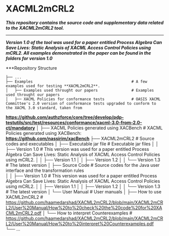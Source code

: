 # XACML2mCRL2
***This repository contains the source code and supplementary data related to the XACML2mCRL2 tool.***
*********************************************

***Version 1.0 of the tool was used for a paper entitled Process Algebra Can Save Lives: Static Analysis of XACML Access Control Policies using mCRL2. All examples demonstrated in the paper can be found in the folders for version 1.0***

***Repository Structure

    ├── ...
    ├── Examples                   							# A few examples used for testing **XACML2mCRL2**.
    │   ├── Examples used throught our papers				# Examples used throught our papers
    │   ├── XACML Policies for conformance tests         	# OASIS XACML Committee's 2.0 version of conformance tests upgraded to conform to the XACML 3.0 standard, taken from 
**https://github.com/authzforce/core/tree/develop/pdp-testutils/src/test/resources/conformance/xacml-3.0-from-2.0-ct/mandatory**
    │   ├── XACML Policies generated using XACBench         # XACML Policies generated using XACBench: **https://github.com/nassirim/xacBench**
	├── XACML2mCRL2                    						# Source codes and executables
    │   ├── Executable jar file								# Executable jar files
	│	│	├── Version 1.0 								# This version was used for a paper entitled Process Algebra Can Save Lives: Static Analysis of XACML Access Control Policies using mCRL2.
	│	│	├── Version 1.1
	│	│	├── Version 1.2
	│	│	└── Version 1.3									# The latest version
    │   ├── Source Code										# Source codes for the Java user interface and the transformation rules								
	│	│	├── Version 1.0 								# This version was used for a paper entitled Process Algebra Can Save Lives: Static Analysis of XACML Access Control Policies using mCRL2.
	│	│	├── Version 1.1
	│	│	├── Version 1.2
	│	│	└── Version 1.3									# The latest version
    │   └── User Manual  									# User manuals
	│		├── How to use XACML2mCRL2 						# https://github.com/haamedarshad/XACML2mCRL2/blob/main/XACML2mCRL2/User%20Manual/How%20to%20check%20the%20code%20for%20XACML2mCRL2.pdf
	│		└── How to interpret Counterexamples			# https://github.com/haamedarshad/XACML2mCRL2/blob/main/XACML2mCRL2/User%20Manual/How%20to%20interpret%20Counterexamples.pdf
    └── ...






